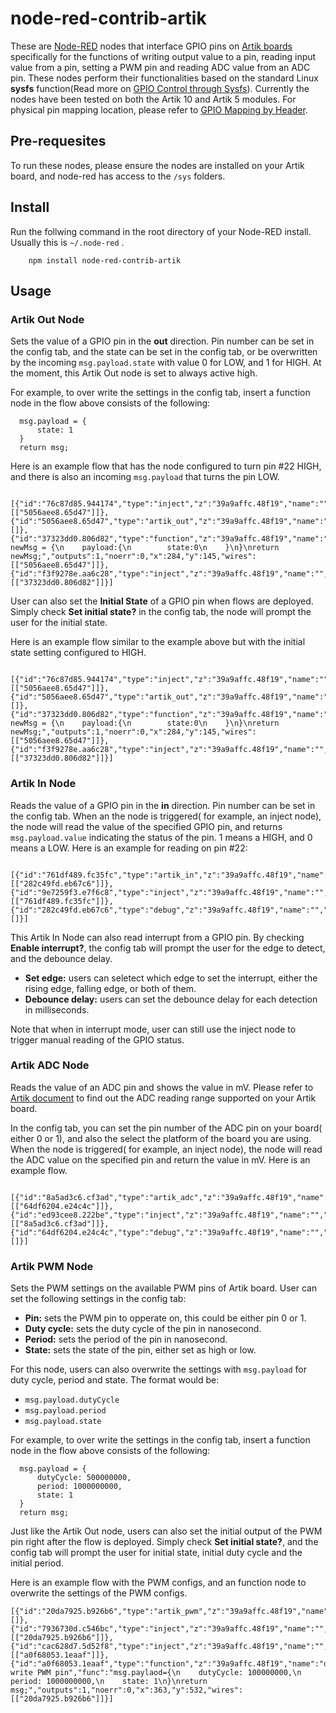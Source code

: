 # node-red-contrib-artik


These are [Node-RED](http://nodered.org) nodes that interface GPIO pins on [Artik boards](https://developer.artik.io/overview) specifically for the functions of writing output value to a pin, reading input value from a pin, setting a PWM pin and reading ADC value from an ADC pin. These nodes perform their functionalities based on the standard Linux **sysfs** function(Read more on [GPIO Control through Sysfs](https://developer.artik.io/documentation/developer-guide/gpio/kernel-gpio.html#gpio-control-through-sysfs)). Currently the nodes have been tested on both the Artik 10 and Artik 5 modules. For physical pin mapping location, please refer to [GPIO Mapping by Header](https://developer.artik.io/documentation/developer-guide/gpio/gpio-mapping.html). 


## Pre-requesites

To run these nodes, please ensure the nodes are installed on your Artik board, and node-red has access to the `/sys` folders. 


## Install

Run the follwing command in the root directory of your Node-RED install.
Usually this is `~/.node-red` .
```
    npm install node-red-contrib-artik
```

## Usage

### Artik Out Node

Sets the value of a GPIO pin in the **out** direction. Pin number can be set in the config tab, and the state can be set in the config tab, or be overwritten by the incoming `msg.payload.state` with value 0 for LOW, and 1 for HIGH. At the moment, this Artik Out node is set to always active high.

For example, to over write the settings in the config tab, insert a function node in the flow above consists of the following:

```
  msg.payload = {
      state: 1
  }
  return msg;
```

Here is an example flow that has the node configured to turn pin #22 HIGH, and there is also an incoming `msg.payload` that turns the pin LOW.


```
  [{"id":"76c87d85.944174","type":"inject","z":"39a9affc.48f19","name":"","topic":"","payload":"","payloadType":"date","repeat":"","crontab":"","once":false,"x":158,"y":59,"wires":[["5056aee8.65d47"]]},{"id":"5056aee8.65d47","type":"artik_out","z":"39a9affc.48f19","name":"","pin":"22","state":"1","enableInitialState":"","initialState":"","x":380,"y":67,"wires":[]},{"id":"37323dd0.806d82","type":"function","z":"39a9affc.48f19","name":"off","func":"var newMsg = {\n    payload:{\n        state:0\n    }\n}\nreturn newMsg;","outputs":1,"noerr":0,"x":284,"y":145,"wires":[["5056aee8.65d47"]]},{"id":"f3f9278e.aa6c28","type":"inject","z":"39a9affc.48f19","name":"","topic":"","payload":"","payloadType":"date","repeat":"","crontab":"","once":false,"x":142,"y":146,"wires":[["37323dd0.806d82"]]}]  
```

User can also set the **Initial State** of a GPIO pin when flows are deployed. Simply check **Set initial state?** in the config tab, the node will prompt the user for the initial state.

Here is an example flow similar to the example above but with the initial state setting configured to HIGH.

```
  [{"id":"76c87d85.944174","type":"inject","z":"39a9affc.48f19","name":"","topic":"","payload":"","payloadType":"date","repeat":"","crontab":"","once":false,"x":158,"y":59,"wires":[["5056aee8.65d47"]]},{"id":"5056aee8.65d47","type":"artik_out","z":"39a9affc.48f19","name":"","pin":"22","state":"1","enableInitialState":true,"initialState":"1","x":380,"y":67,"wires":[]},{"id":"37323dd0.806d82","type":"function","z":"39a9affc.48f19","name":"off","func":"var newMsg = {\n    payload:{\n        state:0\n    }\n}\nreturn newMsg;","outputs":1,"noerr":0,"x":284,"y":145,"wires":[["5056aee8.65d47"]]},{"id":"f3f9278e.aa6c28","type":"inject","z":"39a9affc.48f19","name":"","topic":"","payload":"","payloadType":"date","repeat":"","crontab":"","once":false,"x":142,"y":146,"wires":[["37323dd0.806d82"]]}]
```

### Artik In Node

Reads the value of a GPIO pin in the **in** direction. Pin number can be set in the config tab. 
When an the node is triggered( for example, an inject node), the node will read the value of the specified GPIO pin, and returns `msg.payload.value` indicating the status of the pin. 1 means a HIGH, and 0 means a LOW. Here is an example for reading on pin #22:

```
  [{"id":"761df489.fc35fc","type":"artik_in","z":"39a9affc.48f19","name":"","pin":"22","enableInterrupt":"","edge":"","debounce":"","x":304,"y":254,"wires":[["282c49fd.eb67c6"]]},{"id":"9e7259f3.e7f6c8","type":"inject","z":"39a9affc.48f19","name":"","topic":"","payload":"","payloadType":"date","repeat":"","crontab":"","once":false,"x":125,"y":246,"wires":[["761df489.fc35fc"]]},{"id":"282c49fd.eb67c6","type":"debug","z":"39a9affc.48f19","name":"","active":true,"console":"false","complete":"false","x":489,"y":251,"wires":[]}]
```

This Artik In Node can also read interrupt from a GPIO pin. By checking **Enable interrupt?**, the config tab will prompt the user for the edge to detect, and the debounce delay.

* **Set edge:** users can seletect which edge to set the interrupt, either the rising edge, falling edge, or both of them.
* **Debounce delay:** users can set the debounce delay for each detection in milliseconds.

Note that when in interrupt mode, user can still use the inject node to trigger manual reading of the GPIO status. 


### Artik ADC Node

Reads the value of an ADC pin and shows the value in mV. Please refer to [Artik document](https://developer.artik.io/documentation/developer-guide/gpio/kernel-gpio.html) to find out the ADC reading range supported on your Artik board. 

In the config tab, you can set the pin number of the ADC pin on your board( either 0 or 1), and also the select the platform of the board you are using. When the node is triggered( for example, an inject node), the node will read the ADC value on the specified pin and return the value in mV. Here is an example flow.

```
  [{"id":"8a5ad3c6.cf3ad","type":"artik_adc","z":"39a9affc.48f19","name":"","pin":"0","platform":"artik_10","x":314,"y":369,"wires":[["64df6204.e24c4c"]]},{"id":"ed93cee8.222be","type":"inject","z":"39a9affc.48f19","name":"","topic":"","payload":"","payloadType":"date","repeat":"","crontab":"","once":false,"x":128,"y":364,"wires":[["8a5ad3c6.cf3ad"]]},{"id":"64df6204.e24c4c","type":"debug","z":"39a9affc.48f19","name":"","active":true,"console":"false","complete":"false","x":484,"y":360,"wires":[]}]
```

### Artik PWM Node

Sets the PWM settings on the available PWM pins of Artik board. User can set the following settings  in the config tab:
* **Pin:** sets the PWM pin to opperate on, this could be either pin 0 or 1.
* **Duty cycle:** sets the duty cycle of the pin in nanosecond. 
* **Period:** sets the period of the pin in nanosecond.
* **State:** sets the state of the pin, either set as high or low. 

For this node, users can also overwrite the settings with `msg.payload` for duty cycle, period and state. The format would be:
* `msg.payload.dutyCycle`
* `msg.payload.period`
* `msg.payload.state`

For example, to over write the settings in the config tab, insert a function node in the flow above consists of the following:

```
  msg.payload = {
      dutyCycle: 500000000,
      period: 1000000000,
      state: 1
  }
  return msg;
```

Just like the Artik Out node, users can also set the initial output of the PWM pin right after the flow is deployed. Simply check **Set initial state?**, and the config tab will prompt the user for initial state, initial duty cycle and the initial period.

Here is an example flow with the PWM configs, and an function node to overwrite the settings of the PWM configs.

```
[{"id":"20da7925.b926b6","type":"artik_pwm","z":"39a9affc.48f19","name":"","pin":"0","dutyCycle":"50000000","period":"100000000","state":"0","enableInitialState":true,"initialState":"1","initialDutyCycle":"600000000","initialPeriod":"900000000","x":547,"y":470,"wires":[]},{"id":"7936730d.c546bc","type":"inject","z":"39a9affc.48f19","name":"","topic":"","payload":"","payloadType":"date","repeat":"","crontab":"","once":false,"x":178,"y":470,"wires":[["20da7925.b926b6"]]},{"id":"cac628d7.5d52f8","type":"inject","z":"39a9affc.48f19","name":"","topic":"","payload":"","payloadType":"date","repeat":"","crontab":"","once":false,"x":166,"y":531,"wires":[["a0f68053.1eaaf"]]},{"id":"a0f68053.1eaaf","type":"function","z":"39a9affc.48f19","name":"over write PWM pin","func":"msg.paylaod={\n    dutyCycle: 100000000,\n    period: 1000000000,\n    state: 1\n}\nreturn msg;","outputs":1,"noerr":0,"x":363,"y":532,"wires":[["20da7925.b926b6"]]}]
```


